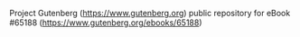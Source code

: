 Project Gutenberg (https://www.gutenberg.org) public repository for
eBook #65188 (https://www.gutenberg.org/ebooks/65188)
